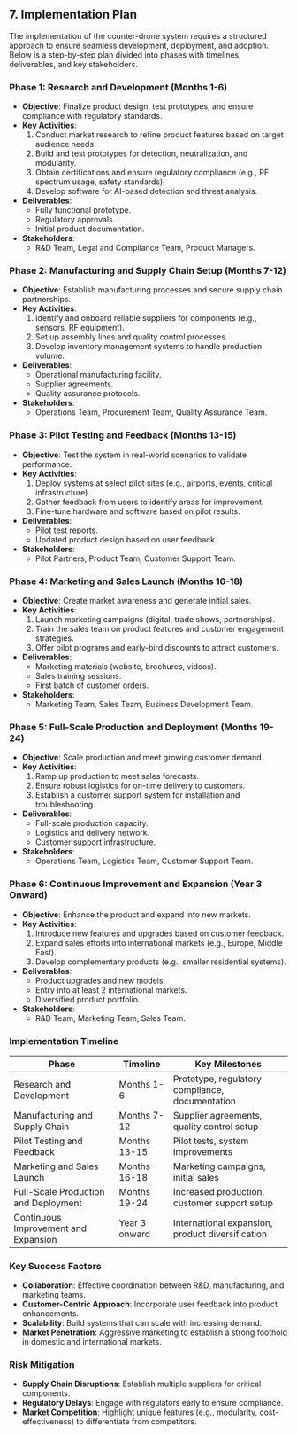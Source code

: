 ## **7. Implementation Plan**

The implementation of the counter-drone system requires a structured approach to ensure seamless development, deployment, and adoption. Below is a step-by-step plan divided into phases with timelines, deliverables, and key stakeholders.

### **Phase 1: Research and Development (Months 1-6)**
- **Objective**: Finalize product design, test prototypes, and ensure compliance with regulatory standards.
- **Key Activities**:
  1. Conduct market research to refine product features based on target audience needs.
  2. Build and test prototypes for detection, neutralization, and modularity.
  3. Obtain certifications and ensure regulatory compliance (e.g., RF spectrum usage, safety standards).
  4. Develop software for AI-based detection and threat analysis.
- **Deliverables**:
  - Fully functional prototype.
  - Regulatory approvals.
  - Initial product documentation.
- **Stakeholders**:
  - R&D Team, Legal and Compliance Team, Product Managers.

### **Phase 2: Manufacturing and Supply Chain Setup (Months 7-12)**
- **Objective**: Establish manufacturing processes and secure supply chain partnerships.
- **Key Activities**:
  1. Identify and onboard reliable suppliers for components (e.g., sensors, RF equipment).
  2. Set up assembly lines and quality control processes.
  3. Develop inventory management systems to handle production volume.
- **Deliverables**:
  - Operational manufacturing facility.
  - Supplier agreements.
  - Quality assurance protocols.
- **Stakeholders**:
  - Operations Team, Procurement Team, Quality Assurance Team.

### **Phase 3: Pilot Testing and Feedback (Months 13-15)**
- **Objective**: Test the system in real-world scenarios to validate performance.
- **Key Activities**:
  1. Deploy systems at select pilot sites (e.g., airports, events, critical infrastructure).
  2. Gather feedback from users to identify areas for improvement.
  3. Fine-tune hardware and software based on pilot results.
- **Deliverables**:
  - Pilot test reports.
  - Updated product design based on user feedback.
- **Stakeholders**:
  - Pilot Partners, Product Team, Customer Support Team.

### **Phase 4: Marketing and Sales Launch (Months 16-18)**
- **Objective**: Create market awareness and generate initial sales.
- **Key Activities**:
  1. Launch marketing campaigns (digital, trade shows, partnerships).
  2. Train the sales team on product features and customer engagement strategies.
  3. Offer pilot programs and early-bird discounts to attract customers.
- **Deliverables**:
  - Marketing materials (website, brochures, videos).
  - Sales training sessions.
  - First batch of customer orders.
- **Stakeholders**:
  - Marketing Team, Sales Team, Business Development Team.

### **Phase 5: Full-Scale Production and Deployment (Months 19-24)**
- **Objective**: Scale production and meet growing customer demand.
- **Key Activities**:
  1. Ramp up production to meet sales forecasts.
  2. Ensure robust logistics for on-time delivery to customers.
  3. Establish a customer support system for installation and troubleshooting.
- **Deliverables**:
  - Full-scale production capacity.
  - Logistics and delivery network.
  - Customer support infrastructure.
- **Stakeholders**:
  - Operations Team, Logistics Team, Customer Support Team.

### **Phase 6: Continuous Improvement and Expansion (Year 3 Onward)**
- **Objective**: Enhance the product and expand into new markets.
- **Key Activities**:
  1. Introduce new features and upgrades based on customer feedback.
  2. Expand sales efforts into international markets (e.g., Europe, Middle East).
  3. Develop complementary products (e.g., smaller residential systems).
- **Deliverables**:
  - Product upgrades and new models.
  - Entry into at least 2 international markets.
  - Diversified product portfolio.
- **Stakeholders**:
  - R&D Team, Marketing Team, Sales Team.

### **Implementation Timeline**
| **Phase**                        | **Timeline**       | **Key Milestones**                                |
|----------------------------------|--------------------|--------------------------------------------------|
| Research and Development         | Months 1-6         | Prototype, regulatory compliance, documentation  |
| Manufacturing and Supply Chain   | Months 7-12        | Supplier agreements, quality control setup       |
| Pilot Testing and Feedback       | Months 13-15       | Pilot tests, system improvements                 |
| Marketing and Sales Launch       | Months 16-18       | Marketing campaigns, initial sales               |
| Full-Scale Production and Deployment | Months 19-24  | Increased production, customer support setup     |
| Continuous Improvement and Expansion | Year 3 onward | International expansion, product diversification |

### **Key Success Factors**
- **Collaboration**: Effective coordination between R&D, manufacturing, and marketing teams.
- **Customer-Centric Approach**: Incorporate user feedback into product enhancements.
- **Scalability**: Build systems that can scale with increasing demand.
- **Market Penetration**: Aggressive marketing to establish a strong foothold in domestic and international markets.

### **Risk Mitigation**
- **Supply Chain Disruptions**: Establish multiple suppliers for critical components.
- **Regulatory Delays**: Engage with regulators early to ensure compliance.
- **Market Competition**: Highlight unique features (e.g., modularity, cost-effectiveness) to differentiate from competitors.
